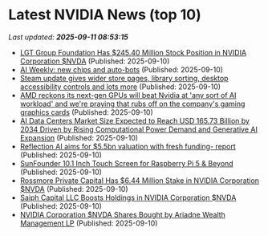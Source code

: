# Latest NVIDIA News (top 10)
_Last updated: **2025-09-11 08:53:15**_

- [LGT Group Foundation Has $245.40 Million Stock Position in NVIDIA Corporation $NVDA](https://www.etfdailynews.com/2025/09/10/lgt-group-foundation-has-245-40-million-stock-position-in-nvidia-corporation-nvda/) (Published: 2025-09-10)
- [AI Weekly: new chips and auto-bots](https://finance.yahoo.com/video/ai-weekly-chips-auto-bots-084552536.html) (Published: 2025-09-10)
- [Steam update gives wider store pages, library sorting, desktop accessibility controls and lots more](https://www.gamingonlinux.com/2025/09/steam-update-gives-wider-store-pages-library-sorting-desktop-accessibility-controls-and-lots-more/.) (Published: 2025-09-10)
- [AMD reckons its next-gen GPUs will beat Nvidia at 'any sort of AI workload' and we're praying that rubs off on the company's gaming graphics cards](https://www.pcgamer.com/hardware/graphics-cards/amd-reckons-its-next-gen-gpus-will-beat-nvidia-at-any-sort-of-ai-workload-and-were-praying-that-rubs-off-on-the-companys-gaming-graphics-cards/) (Published: 2025-09-10)
- [AI Data Centers Market Size Expected to Reach USD 165.73 Billion by 2034 Driven by Rising Computational Power Demand and Generative AI Expansion](https://www.globenewswire.com/news-release/2025/09/10/3147537/0/en/AI-Data-Centers-Market-Size-Expected-to-Reach-USD-165-73-Billion-by-2034-Driven-by-Rising-Computational-Power-Demand-and-Generative-AI-Expansion.html) (Published: 2025-09-10)
- [Reflection AI aims for $5.5bn valuation with fresh funding- report](https://www.verdict.co.uk/reflection-ai-fresh-funding/) (Published: 2025-09-10)
- [SunFounder 10.1 Inch Touch Screen for Raspberry Pi 5 & Beyond](https://www.geeky-gadgets.com/sunfounder-10-1-inch-touchscreen-review-2025/) (Published: 2025-09-10)
- [Rossmore Private Capital Has $6.44 Million Stake in NVIDIA Corporation $NVDA](https://www.etfdailynews.com/2025/09/10/rossmore-private-capital-has-6-44-million-stake-in-nvidia-corporation-nvda/) (Published: 2025-09-10)
- [Saiph Capital LLC Boosts Holdings in NVIDIA Corporation $NVDA](https://www.etfdailynews.com/2025/09/10/saiph-capital-llc-boosts-holdings-in-nvidia-corporation-nvda/) (Published: 2025-09-10)
- [NVIDIA Corporation $NVDA Shares Bought by Ariadne Wealth Management LP](https://www.etfdailynews.com/2025/09/10/nvidia-corporation-nvda-shares-bought-by-ariadne-wealth-management-lp/) (Published: 2025-09-10)
